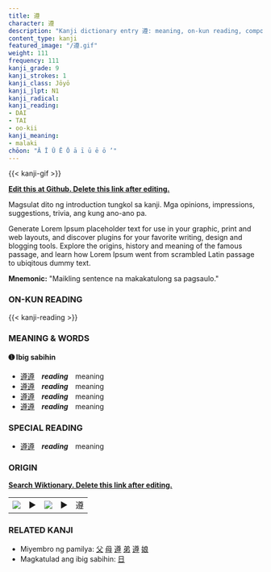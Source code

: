 ```yaml
---
title: 遵
character: 遵
description: "Kanji dictionary entry 遵: meaning, on-kun reading, compounds, origin, related kanji"
content_type: kanji
featured_image: "/遵.gif"
weight: 111
frequency: 111
kanji_grade: 9
kanji_strokes: 1
kanji_class: Jōyō
kanji_jlpt: N1
kanji_radical: 
kanji_reading: 
- DAI
- TAI
- oo-kii
kanji_meaning:
- malaki
chōon: "Ā Ī Ū Ē Ō ā ī ū ē ō ’"
---
```

[//]: # (Don't edit the line below. Kanji animated GIF code is automatically generated.)
{{< kanji-gif >}}

[//]: # (Edit below this line.)

**[Edit this at Github. Delete this link after editing.](https://github.com/tim0g/tim/tree/main/content/kanji/遵/index.md)**

Magsulat dito ng introduction tungkol sa kanji. Mga opinions, impressions, suggestions, trivia, ang kung ano-ano pa.

Generate Lorem Ipsum placeholder text for use in your graphic, print and web layouts, and discover plugins for your favorite writing, design and blogging tools. Explore the origins, history and meaning of the famous passage, and learn how Lorem Ipsum went from scrambled Latin passage to ubiqitous dummy text.
 
**Mnemonic:** "Maikling sentence na makakatulong sa pagsaulo."

### ON-KUN READING

[//]: # (Don't edit the line below. ON-KUN READING code is automatically generated.)
{{< kanji-reading >}}

### MEANING & WORDS

#### ➊ **Ibig sabihin**
  - [遵](../遵)[遵](../遵)　***reading***　meaning
  - [遵](../遵)[遵](../遵)　***reading***　meaning
  - [遵](../遵)[遵](../遵)　***reading***　meaning
  - [遵](../遵)[遵](../遵)　***reading***　meaning

### SPECIAL READING
  - [遵](../遵)[遵](../遵)　***reading***　meaning

### ORIGIN

**[Search Wiktionary. Delete this link after editing.](https://wiktionary.org/wiki/遵)**
<table class="kanji-table"><tr><td>
<img src="60px-遵-bronze.svg.png">
</td><td>▶</td><td>
<img src="60px-遵-oracle.svg.png">
</td><td>▶</td>
<td class="kanji-origin">遵</td>
</tr></table>

### RELATED KANJI
- Miyembro ng pamilya: [父](../父) [母](../母) [遵](../遵) [弟](../弟) [遵](../遵) [娘](../娘)
- Magkatulad ang ibig sabihin: [日](../日)
